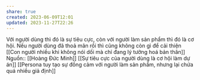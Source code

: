 ```yaml
---
share: true
created: 2023-06-09T12:01
updated: 2023-11-27T22:26
---
```

Với người dùng thì đó là sự tiêu cực, còn với người làm sản phẩm thì đó là cơ hội. Nếu người dùng đã thoả mãn rồi thì cũng không còn gì để cải thiện
[[Con người nhiều khi không nói dối mà chỉ đang lý tưởng hoá bản thân]] 
Nguồn:: [[Hoàng Đức Minh]]
[[Sự tiêu cực của người dùng là cơ hội làm dự án]]
[[Persona tuy tạo sự đồng cảm với người làm sản phẩm, nhưng lại chứa quá nhiều giả định]]
